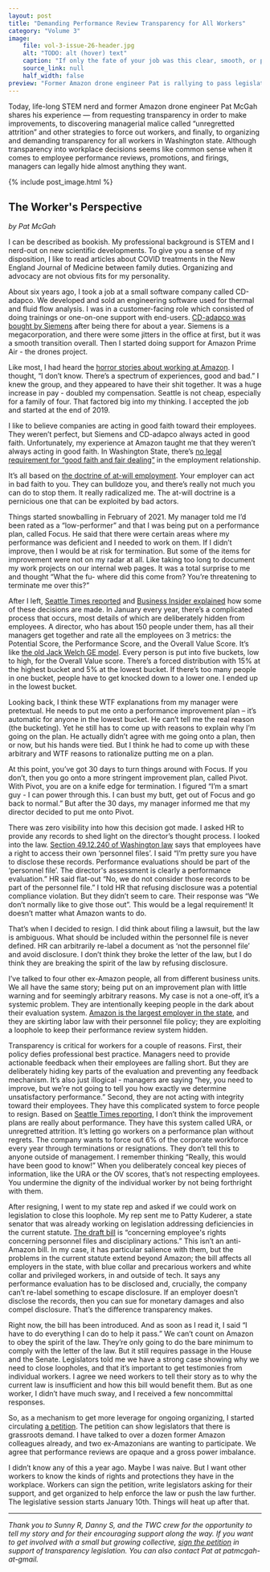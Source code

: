 ```yaml
---
layout: post
title: "Demanding Performance Review Transparency for All Workers"
category: "Volume 3"
image:
    file: vol-3-issue-26-header.jpg
    alt: "TODO: alt (hover) text"
    caption: "If only the fate of your job was this clear, smooth, or pretty."
    source_link: null
    half_width: false
preview: "Former Amazon drone engineer Pat is rallying to pass legislation for all workers"
---
```


Today, life-long STEM nerd and former Amazon drone engineer Pat McGah shares his experience — from requesting transparency in order to make improvements, to discovering managerial malice called “unregretted attrition” and other strategies to force out workers, and finally, to organizing and demanding transparency for all workers in Washington state. Although transparency into workplace decisions seems like common sense when it comes to employee performance reviews, promotions, and firings, managers can legally hide almost anything they want.

<!-- DO NOT remove the excerpt tag -->
<!--excerpt-->
<!-- remaining content goes below here -->

<!-- DO NOT remove the header image -->
{% include post_image.html %}

## The Worker's Perspective

_by Pat McGah_

I can be described as bookish. My professional background is STEM and I nerd-out on new scientific developments. To give you a sense of my disposition, I like to read articles about COVID treatments in the New England Journal of Medicine between family duties. Organizing and advocacy are not obvious fits for my personality. 

About six years ago, I took a job at a small software company called CD-adapco. We developed and sold an engineering software used for thermal and fluid flow analysis. I was in a customer-facing role which consisted of doing trainings or one-on-one support with end-users. [CD-adapco was bought by Siemens](https://www.businessinsider.com/r-siemens-beefs-up-industrial-software-with-cd-adapco-2016-1) after being there for about a year. Siemens is a megacorporation, and there were some jitters in the office at first, but it was a smooth transition overall. Then I started doing support for Amazon Prime Air - the drones project. 

Like most, I had heard the [horror stories about working at Amazon](https://www.nytimes.com/2015/08/16/technology/inside-amazon-wrestling-big-ideas-in-a-bruising-workplace.html). I thought, “I don’t know. There’s a spectrum of experiences, good and bad.” I knew the group, and they appeared to have their shit together. It was a huge increase in pay - doubled my compensation. Seattle is not cheap, especially for a family of four. That factored big into my thinking. I accepted the job and started at the end of 2019.

I like to believe companies are acting in good faith toward their employees. They weren’t perfect, but Siemens and CD-adapco always acted in good faith. Unfortunately, my experience at Amazon taught me that they weren’t always acting in good faith. In Washington State, there’s [no legal requirement for “good faith and fair dealing”](https://www.ncsl.org/research/labor-and-employment/at-will-employment-exceptions-by-state.aspx) in the employment relationship.

It’s all based on [the doctrine of at-will employment](https://mrsc.org/Home/Explore-Topics/Personnel/Ending-Employment/Employee-Terminations.aspx). Your employer can act in bad faith to you. They can bulldoze you, and there’s really not much you can do to stop them. It really radicalized me. The at-will doctrine is a pernicious one that can be exploited by bad actors.

Things started snowballing in February of 2021. My manager told me I’d been rated as a “low-performer” and that I was being put on a performance plan, called Focus. He said that there were certain areas where my performance was deficient and I needed to work on them. If I didn’t improve, then I would be at risk for termination. But some of the items for improvement were not on my radar at all. Like taking too long to document my work projects on our internal web pages. It was a total surprise to me and thought “What the fu- where did this come from? You’re threatening to terminate me over this?” 

After I left, [Seattle Times reported](https://www.seattletimes.com/business/amazon/internal-amazon-documents-shed-light-on-how-company-pressures-out-6-of-office-workers/) and [Business Insider explained](https://www.businessinsider.com/amazon-employees-annual-reviews-rating-2021-4) how some of these decisions are made. In January every year, there’s a complicated process that occurs, most details of which are deliberately hidden from employees. A director, who has about 150 people under them, has all their managers get together and rate all the employees on 3 metrics: the Potential Score, the Performance Score, and the Overall Value Score. It’s like [the old Jack Welch GE model](https://www.theatlantic.com/politics/archive/2015/08/how-millennials-forced-ge-to-scrap-performance-reviews/432585/). Every person is put into five buckets, low to high, for the Overall Value score. There’s a forced distribution with 15% at the highest bucket and 5% at the lowest bucket. If there’s too many people in one bucket, people have to get knocked down to a lower one. I ended up in the lowest bucket.

Looking back, I think these WTF explanations from my manager were pretextual. He needs to put me onto a performance improvement plan – it’s automatic for anyone in the lowest bucket. He can’t tell me the real reason (the bucketing). Yet he still has to come up with reasons to explain why I’m going on the plan. He actually didn’t agree with me going onto a plan, then or now, but his hands were tied. But I think he had to come up with these arbitrary and WTF reasons to rationalize putting me on a plan.

At this point, you’ve got 30 days to turn things around with Focus. If you don’t, then you go onto a more stringent improvement plan, called Pivot. With Pivot, you are on a knife edge for termination. I figured “I’m a smart guy - I can power through this. I can bust my butt, get out of Focus and go back to normal.” But after the 30 days, my manager informed me that my director decided to put me onto Pivot. 

There was zero visibility into how this decision got made. I asked HR to provide any records to shed light on the director’s thought process. I looked into the law. [Section 49.12.240 of Washington law](https://app.leg.wa.gov/rcw/default.aspx?cite=49.12.240) says that employees have a right to access their own ‘personnel files’. I said “I’m pretty sure you have to disclose these records. Performance evaluations should be part of the ‘personnel file’. The director's assessment is clearly a performance evaluation.” HR said flat-out “No, we do not consider those records to be part of the personnel file.” I told HR that refusing disclosure was a potential compliance violation. But they didn’t seem to care. Their response was “We don’t normally like to give those out”. This would be a legal requirement! It doesn’t matter what Amazon wants to do.

That’s when I decided to resign. I did think about filing a lawsuit, but the law is ambiguous. What should be included within the personnel file is never defined. HR can arbitrarily re-label a document as ‘not the personnel file’ and avoid disclosure. I don’t think they broke the letter of the law, but I do think they are breaking the spirit of the law by refusing disclosure.

I’ve talked to four other ex-Amazon people, all from different business units. We all have the same story; being put on an improvement plan with little warning and for seemingly arbitrary reasons. My case is not a one-off, it’s a systemic problem. They are intentionally keeping people in the dark about their evaluation system. [Amazon is the largest employer in the state](https://www.businessinsider.com/amazon-passes-boeing-washington-state-largest-employer-2021-1), and they are skirting labor law with their personnel file policy; they are exploiting a loophole to keep their performance review system hidden.

Transparency is critical for workers for a couple of reasons. First, their policy defies professional best practice. Managers need to provide actionable feedback when their employees are falling short. But they are deliberately hiding key parts of the evaluation and preventing any feedback mechanism. It’s also  just illogical - managers are saying “hey, you need to improve, but we’re not going to tell you how exactly we determine unsatisfactory performance.” Second, they are not acting with integrity toward their employees. They have this complicated system to force people to resign. Based on [Seattle Times reporting](https://www.seattletimes.com/business/amazon/internal-amazon-documents-shed-light-on-how-company-pressures-out-6-of-office-workers/), I don’t think the improvement plans are really about performance. They have this system called URA, or unregretted attrition. It’s letting go workers on a performance plan without regrets. The company wants to force out 6% of the corporate workforce every year through terminations or resignations. They don’t tell this to anyone outside of management. I remember thinking “Really, this would have been good to know!” When you deliberately conceal key pieces of information, like the URA or the OV scores, that’s not respecting employees. You undermine the dignity of the individual worker by not being forthright with them.

After resigning, I went to my state rep and asked if we could work on legislation to close this loophole. My rep sent me to Patty Kuderer, a state senator that was already working on legislation addressing deficiencies in the current statute. [The draft bill](https://app.leg.wa.gov/billsummary?Year=2021&BillNumber=5130) is “concerning employee's rights concerning personnel files and disciplinary actions.” This isn’t an anti-Amazon bill. In my case, it has particular salience with them, but the problems in the current statute extend beyond Amazon; the bill affects all employers in the state, with blue collar and precarious workers and white collar and privileged workers, in and outside of tech. It says any performance evaluation has to be disclosed and, crucially, the company can’t re-label something to escape disclosure. If an employer doesn’t disclose the records, then you can sue for monetary damages and also compel disclosure. That’s the difference transparency makes.

Right now, the bill has been introduced. And as soon as I read it, I said “I have to do everything I can do to help it pass.” We can’t count on Amazon to obey the spirit of the law. They’re only going to do the bare minimum to comply with the letter of the law. But it still requires passage in the House and the Senate. Legislators told me we have a strong case showing why we need to close loopholes, and that it’s important to get testimonies from individual workers. I agree we need workers to tell their story as to why the current law is insufficient and how this bill would benefit them. But as one worker, I didn’t have much sway, and I received a few noncommittal responses. 

So, as a mechanism to get more leverage for ongoing organizing, I started circulating [a petition](https://actionnetwork.org/petitions/demand-transparency-for-washingtons-workers-pass-sb-5130). The petition can show legislators that there is grassroots demand. I have talked to over a dozen former Amazon colleagues already, and two ex-Amazonians are wanting to participate. We agree that performance reviews are opaque and a gross power imbalance.

I didn’t know any of this a year ago. Maybe I was naive. But I want other workers to know the kinds of rights and protections they have in the workplace. Workers can sign the petition, write legislators asking for their support, and get organized to help enforce the law or push the law further. The legislative session starts January 10th. Things will heat up after that. 

<hr>

_Thank you to Sunny R, Danny S, and the TWC crew for the opportunity to tell my story and for their encouraging support along the way. If you want to get involved with a small but growing collective, [sign the petition](https://actionnetwork.org/petitions/demand-transparency-for-washingtons-workers-pass-sb-5130) in support of transparency legislation. You can also contact Pat at patmcgah-at-gmail._
